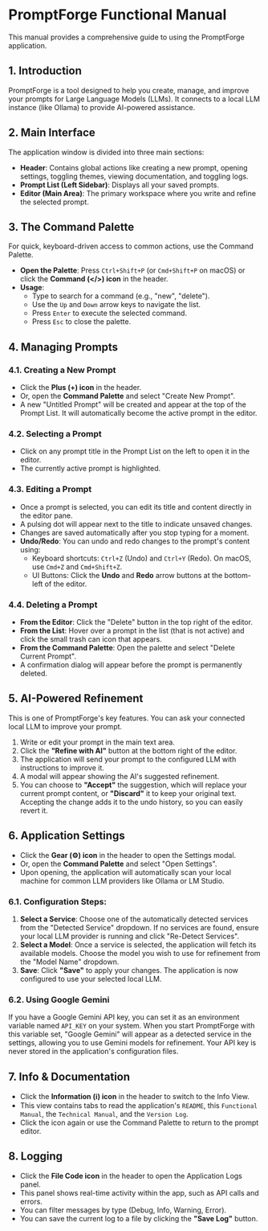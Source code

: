 # PromptForge Functional Manual

This manual provides a comprehensive guide to using the PromptForge application.

## 1. Introduction

PromptForge is a tool designed to help you create, manage, and improve your prompts for Large Language Models (LLMs). It connects to a local LLM instance (like Ollama) to provide AI-powered assistance.

## 2. Main Interface

The application window is divided into three main sections:

- **Header**: Contains global actions like creating a new prompt, opening settings, toggling themes, viewing documentation, and toggling logs.
- **Prompt List (Left Sidebar)**: Displays all your saved prompts.
- **Editor (Main Area)**: The primary workspace where you write and refine the selected prompt.

## 3. The Command Palette

For quick, keyboard-driven access to common actions, use the Command Palette.

- **Open the Palette**: Press `Ctrl+Shift+P` (or `Cmd+Shift+P` on macOS) or click the **Command (</>) icon** in the header.
- **Usage**:
    - Type to search for a command (e.g., "new", "delete").
    - Use the `Up` and `Down` arrow keys to navigate the list.
    - Press `Enter` to execute the selected command.
    - Press `Esc` to close the palette.

## 4. Managing Prompts

### 4.1. Creating a New Prompt

- Click the **Plus (+) icon** in the header.
- Or, open the **Command Palette** and select "Create New Prompt".
- A new "Untitled Prompt" will be created and appear at the top of the Prompt List. It will automatically become the active prompt in the editor.

### 4.2. Selecting a Prompt

- Click on any prompt title in the Prompt List on the left to open it in the editor.
- The currently active prompt is highlighted.

### 4.3. Editing a Prompt

- Once a prompt is selected, you can edit its title and content directly in the editor pane.
- A pulsing dot will appear next to the title to indicate unsaved changes.
- Changes are saved automatically after you stop typing for a moment.
- **Undo/Redo**: You can undo and redo changes to the prompt's content using:
    - Keyboard shortcuts: `Ctrl+Z` (Undo) and `Ctrl+Y` (Redo). On macOS, use `Cmd+Z` and `Cmd+Shift+Z`.
    - UI Buttons: Click the **Undo** and **Redo** arrow buttons at the bottom-left of the editor.

### 4.4. Deleting a Prompt

- **From the Editor**: Click the "Delete" button in the top right of the editor.
- **From the List**: Hover over a prompt in the list (that is not active) and click the small trash can icon that appears.
- **From the Command Palette**: Open the palette and select "Delete Current Prompt".
- A confirmation dialog will appear before the prompt is permanently deleted.

## 5. AI-Powered Refinement

This is one of PromptForge's key features. You can ask your connected local LLM to improve your prompt.

1.  Write or edit your prompt in the main text area.
2.  Click the **"Refine with AI"** button at the bottom right of the editor.
3.  The application will send your prompt to the configured LLM with instructions to improve it.
4.  A modal will appear showing the AI's suggested refinement.
5.  You can choose to **"Accept"** the suggestion, which will replace your current prompt content, or **"Discard"** it to keep your original text. Accepting the change adds it to the undo history, so you can easily revert it.

## 6. Application Settings

- Click the **Gear (⚙️) icon** in the header to open the Settings modal.
- Or, open the **Command Palette** and select "Open Settings".
- Upon opening, the application will automatically scan your local machine for common LLM providers like Ollama or LM Studio.

### 6.1. Configuration Steps:

1.  **Select a Service**: Choose one of the automatically detected services from the "Detected Service" dropdown. If no services are found, ensure your local LLM provider is running and click "Re-Detect Services".
2.  **Select a Model**: Once a service is selected, the application will fetch its available models. Choose the model you wish to use for refinement from the "Model Name" dropdown.
3.  **Save**: Click **"Save"** to apply your changes. The application is now configured to use your selected local LLM.

### 6.2. Using Google Gemini

If you have a Google Gemini API key, you can set it as an environment variable named `API_KEY` on your system. When you start PromptForge with this variable set, "Google Gemini" will appear as a detected service in the settings, allowing you to use Gemini models for refinement. Your API key is never stored in the application's configuration files.

## 7. Info & Documentation

- Click the **Information (ℹ️) icon** in the header to switch to the Info View.
- This view contains tabs to read the application's `README`, this `Functional Manual`, the `Technical Manual`, and the `Version Log`.
- Click the icon again or use the Command Palette to return to the prompt editor.

## 8. Logging

- Click the **File Code icon** in the header to open the Application Logs panel.
- This panel shows real-time activity within the app, such as API calls and errors.
- You can filter messages by type (Debug, Info, Warning, Error).
- You can save the current log to a file by clicking the **"Save Log"** button.